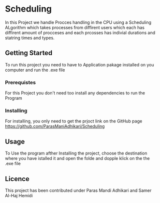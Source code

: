 # Scheduling

In this Project we handle Procces handling in the CPU using a Scheduling ALgorithm which takes processes from diffirent users which each has diffirent amount of procceses and each prcosses has indivial durations and statring times and types.

## Getting Started

To run this project you need to have to Application pakage installed on you computer and run the .exe file

### Prerequistes

For this Project you don't need too install any dependencies to run the Program

### Installing 

For installing, you only need to get the prjoct link on the GitHub page https://github.com/ParasManiAdhikari/Scheduling

## Usage

To Use the program afther Installing the project, choose the destination where you have istalled it and open the folde and dopple klick on the the .exe file

## Licence 

This project has been contributed under Paras Mandi Adhikari and Samer Al-Haj Hemidi